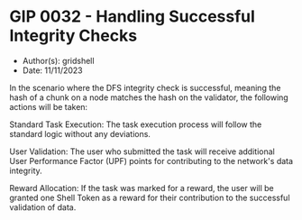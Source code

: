 # GIP 0032 - Handling Successful Integrity Checks

- Author(s): gridshell
- Date: 11/11/2023

In the scenario where the DFS integrity check is successful, meaning the hash of a chunk on a node matches the hash on the validator, the following actions will be taken:

Standard Task Execution: The task execution process will follow the standard logic without any deviations.

User Validation: The user who submitted the task will receive additional User Performance Factor (UPF) points for contributing to the network's data integrity. 

Reward Allocation: If the task was marked for a reward, the user will be granted one Shell Token as a reward for their contribution to the successful validation of data.
